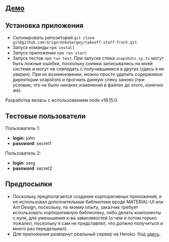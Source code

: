 ## [Демо](https://contacts-app-takeoff-staff.herokuapp.com)

## Установка приложения
* Склонировать репозиторий `git clone git@github.com:GrigorenkoSergey/takeoff-staff-front.git`
* Запуск команды `npm install`
* Запуск приложения `npm run start`
* Запуск тестов `npm run test`. При запуске спека `snapshots.cy.ts` могут быть ложные ошибки, поскольку снимки записывались на моей системе и могут не совпадать с получившимися в других (здесь я не уверен). При их возникновении, можно просто удалить содержимое директории snapshots и прогнать данную спеку заново (при условии, что не было никаких изменений в файлах до этого, конечно же).

Разработка велась с использованием node v16.15.0.

## Тестовые пользователи
Пользователь 1: 
  * **login**: john
  * **password**: secret1

Пользователь 2:
  * **login**: serg
  * **password**: secret2

## Предпосылки
* Поскольку предполагается создание корпоративных приложений, я не использовал дополнительные библиотеки вроде MATERIAL-UI или Ant Design, поскольку, по моему опыту, заказчик требует использовать корпоративную библиотеку, либо делать компоненты с нуля, для уменьшения к-ва зависимостей (о чем я потом горько пожалел, поскольку я сам не представлял, что должно получиться и много раз переделывал).
* Для приложения развернут реальный сервер на Heroku. Код [здесь](https://github.com/GrigorenkoSergey/takeoff-staff-back). 

